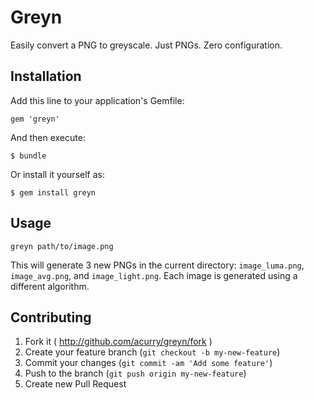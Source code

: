 # Greyn

Easily convert a PNG to greyscale. Just PNGs. Zero configuration.

## Installation

Add this line to your application's Gemfile:

    gem 'greyn'

And then execute:

    $ bundle

Or install it yourself as:

    $ gem install greyn

## Usage

    greyn path/to/image.png 

This will generate 3 new PNGs in the current directory: `image_luma.png`, `image_avg.png`, and `image_light.png`. Each image is generated using a different algorithm.

## Contributing

1. Fork it ( http://github.com/acurry/greyn/fork )
2. Create your feature branch (`git checkout -b my-new-feature`)
3. Commit your changes (`git commit -am 'Add some feature'`)
4. Push to the branch (`git push origin my-new-feature`)
5. Create new Pull Request

